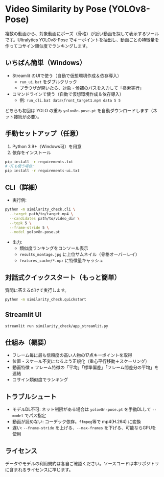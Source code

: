 # Video Similarity by Pose (YOLOv8-Pose)

複数の動画から、対象動画にポーズ（骨格）が近い動画を探して表示するツールです。Ultralytics YOLOv8-Pose でキーポイントを抽出し、動画ごとの特徴量を作ってコサイン類似度でランキングします。

## いちばん簡単（Windows）
- Streamlit のUIで使う（自動で仮想環境作成＆依存導入）
  - `run_ui.bat` をダブルクリック
  - ブラウザが開いたら、対象・候補のパスを入力して「検索実行」
- コマンドラインで使う（自動で仮想環境作成＆依存導入）
  - 例: `run_cli.bat data\front_target1.mp4 data 5 5`

どちらも初回は YOLO の重み `yolov8n-pose.pt` を自動ダウンロードします（ネット接続が必要）。

## 手動セットアップ（任意）
1. Python 3.9+（Windows可）を用意
2. 依存をインストール

```bash
pip install -r requirements.txt
# UIも使う場合:
pip install -r requirements-ui.txt
```

## CLI（詳細）
- 実行例:
```bash
python -m similarity_check.cli \
  --target path/to/target.mp4 \
  --candidates path/to/video_dir \
  --topk 5 \
  --frame-stride 5 \
  --model yolov8n-pose.pt
```
- 出力:
  - 類似度ランキングをコンソール表示
  - `results_montage.jpg` に上位サムネイル（骨格オーバーレイ）
  - `features_cache/*.npz` に特徴量キャッシュ

## 対話式クイックスタート（もっと簡単）
質問に答えるだけで実行します。

```bash
python -m similarity_check.quickstart
```

## Streamlit UI
```bash
streamlit run similarity_check/app_streamlit.py
```

## 仕組み（概要）
- フレーム毎に最も信頼度の高い人物の17点キーポイントを取得
- 位置・スケール不変になるよう正規化（重心平行移動＋スケーリング）
- 動画特徴 = フレーム特徴の「平均」「標準偏差」「フレーム間差分の平均」を連結
- コサイン類似度でランキング

## トラブルシュート
- モデルDL不可: ネット制限がある場合は `yolov8n-pose.pt` を手動DLして `--model` でパス指定
- 動画が読めない: コーデック依存。`ffmpeg`等で mp4(H.264) に変換
- 遅い: `--frame-stride` を上げる、`--max-frames` を下げる、可能ならGPUを使用

## ライセンス
データやモデルの利用規約は各自ご確認ください。ソースコードは本リポジトリに含まれるライセンスに準じます。
